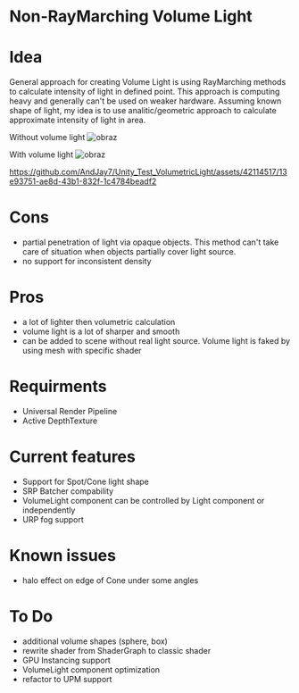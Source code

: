 # Non-RayMarching Volume Light
# Idea
General approach for creating Volume Light is using RayMarching methods to calculate intensity of light in defined point. This approach is computing heavy and generally can't be used on weaker hardware. Assuming known shape of light, my idea is to use analitic/geometric approach to calculate approximate intensity of light in area.

Without volume light
![obraz](https://github.com/AndJay7/Unity_Test_VolumetricLight/assets/42114517/3eb29f83-c9fa-4e03-9355-7d09b7b96812)

With volume light
![obraz](https://github.com/AndJay7/Unity_Test_VolumetricLight/assets/42114517/f56373ea-9f3e-4caf-bde1-353010a587cd)

https://github.com/AndJay7/Unity_Test_VolumetricLight/assets/42114517/13e93751-ae8d-43b1-832f-1c4784beadf2

# Cons
- partial penetration of light via opaque objects. This method can't take care of situation when objects partially cover light source.
- no support for inconsistent density
  
# Pros
- a lot of lighter then volumetric calculation
- volume light is a lot of sharper and smooth
- can be added to scene without real light source. Volume light is faked by using mesh with specific shader

# Requirments
- Universal Render Pipeline
- Active DepthTexture 

# Current features
- Support for Spot/Cone light shape
- SRP Batcher compability
- VolumeLight component can be controlled by Light component or independently
- URP fog support

# Known issues
- halo effect on edge of Cone under some angles

# To Do
- additional volume shapes (sphere, box)
- rewrite shader from ShaderGraph to classic shader
- GPU Instancing support
- VolumeLight component optimization
- refactor to UPM support
